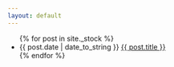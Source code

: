 ```yaml
---
layout: default
---
```




 
<ul>
  {% for post in site._stock %}
    <li>
      {{ post.date | date_to_string }}
      <a href="{{ post.url }}">{{ post.title }}</a>
    </li>
  {% endfor %}
</ul>


